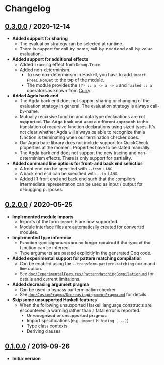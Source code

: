 # Changelog

## [0.3.0.0][tag/v0.3.0.0] / 2020-12-14

 - **Added support for sharing**
    + The evaluation strategy can be selected at runtime.
    + There is support for call-by-name, call-by-need and call-by-value evaluation.
 - **Added support for additional effects**
    + Added `trace`ing effect from `Debug.Trace`.
    + Added non-determinism.
      * To use non-determinism in Haskell, you have to add `import FreeC.NonDet` to the top of the module.
      * The module provides the `(?) :: a -> a -> a` and `failed :: a` operators as known from [Curry][curry-lang].
 - **Added Agda back end**
    + The Agda back end does not support sharing or changing of the evaluation strategy in general.
      The evaluation strategy is always call-by-name.
    + Mutually recursive function and data type declarations are not supported.
      The Adga back end uses a different approach to the translation of recursive function declarations using sized types.
      It's not clear whether Agda will always be able to recognize that a function is terminating when our termination checker does.
    + Our Agda base library does not include support for QuickCheck properties at the moment.
      Properties have to be stated manually.
    + The Agda back end does not support the new tracing and non-determinism effects.
       There is only support for partiality.
 - **Added command line options for front- and back end selection**
    + A front end can be specified with `--from LANG`.
    + A back end end can be specified with `--to LANG`.
    + Added IR front end and back end such that the compilers intermediate representation can be used as input / output for debugging purposes.

## [0.2.0.0][tag/v0.2.0.0] / 2020-05-25

 - **Implemented module imports**
    + Imports of the form `import M` are now supported.
    + Module interface files are automatically created for converted modules.
 - **Implemented type inference**
    + Function type signatures are no longer required if the type of the function can be inferred.
    + Type arguments are passed explicitly in the generated Coq code.
 - **Added experimental support for pattern matching compilation**
    + Can be enabled using the `--transform-pattern-matching` command line option.
    + See [`doc/ExperimentalFeatures/PatternMatchingCompilation.md`][] for details and current limitations.
 - **Added decreasing argument pragma**
    + Can be used to bypass our termination checker.
    + See [`doc/CustomPragma/DecreasingArgumentPragma.md`][] for details
 - **Skip some unsupported Haskell features**
    + When the following unsupported Haskell language constructs are encountered, a warning rather than a fatal error is reported.
      * Unrecognized or unsupported pragmas
      * Import specifications (e.g. `import M hiding (...)`)
      * Type class contexts
      * Deriving clauses

## [0.1.0.0][tag/v0.1.0.0] / 2019-09-26

 - **Initial version**

[curry-lang]:
  http://curry-lang.org/
  "Curry Programming Language"

[`doc/ExperimentalFeatures/PatternMatchingCompilation.md`]:
  https://github.com/FreeProving/free-compiler/blob/main/doc/ExperimentalFeatures/PatternMatchingCompilation.md
  "Free Compiler Documentation — Pattern Matching Compilation"
[`doc/CustomPragma/DecreasingArgumentPragma.md`]:
  https://github.com/FreeProving/free-compiler/blob/main/doc/CustomPragma/DecreasingArgumentPragma.md
  "Free Compiler Documentation — Decreasing Argument Pragma"

[tag/v0.1.0.0]:
  https://github.com/FreeProving/free-compiler/tree/v0.1.0.0
  "Free Compiler v0.1.0.0"
[tag/v0.2.0.0]:
  https://github.com/FreeProving/free-compiler/tree/v0.2.0.0
  "Free Compiler v0.2.0.0"
[tag/v0.3.0.0]:
  https://github.com/FreeProving/free-compiler/tree/v0.3.0.0
  "Free Compiler v0.3.0.0"

